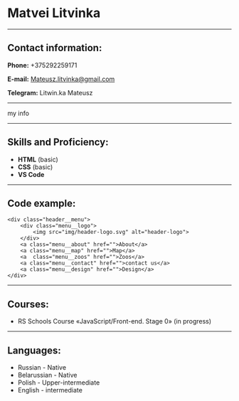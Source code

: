 # Matvei Litvinka
_______

## Contact information:
**Phone:** +375292259171

**E-mail:** Mateusz.litvinka@gmail.com

**Telegram:** Litwin.ka Mateusz

____




my info


____
## Skills and Proficiency:
* **HTML** (basic)
* **CSS** (basic)
* **VS  Code**
____
## Code example:
``` 
<div class="header__menu">
	<div class="menu__logo">
		<img src="img/header-logo.svg" alt="header-logo">
	</div>
	<a class="menu__about" href="">About</a>
	<a class="menu__map" href="">Map</a>
	<a  class="menu__zoos" href="">Zoos</a>
	<a class="menu__contact" href="">contact us</a>
	<a class="menu__design" href="">Design</a>
</div>
```
____
## Courses:
* RS Schools Course «JavaScript/Front-end. Stage 0» (in progress)
____
## Languages:
* Russian - Native
* Belarussian - Native
* Polish - Upper-intermediate
* English - intermediate
